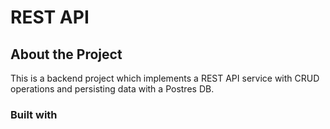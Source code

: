 # REST API

## About the Project
This is a backend project which implements a REST API service with CRUD operations and persisting data with a Postres DB. 

### Built with
